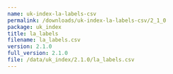 ```yaml
---
name: uk-index-la-labels-csv
permalink: /downloads/uk-index-la-labels-csv/2_1_0
package: uk_index
title: la_labels
filename: la_labels.csv
version: 2.1.0
full_version: 2.1.0
file: /data/uk_index/2.1.0/la_labels.csv
---
```


